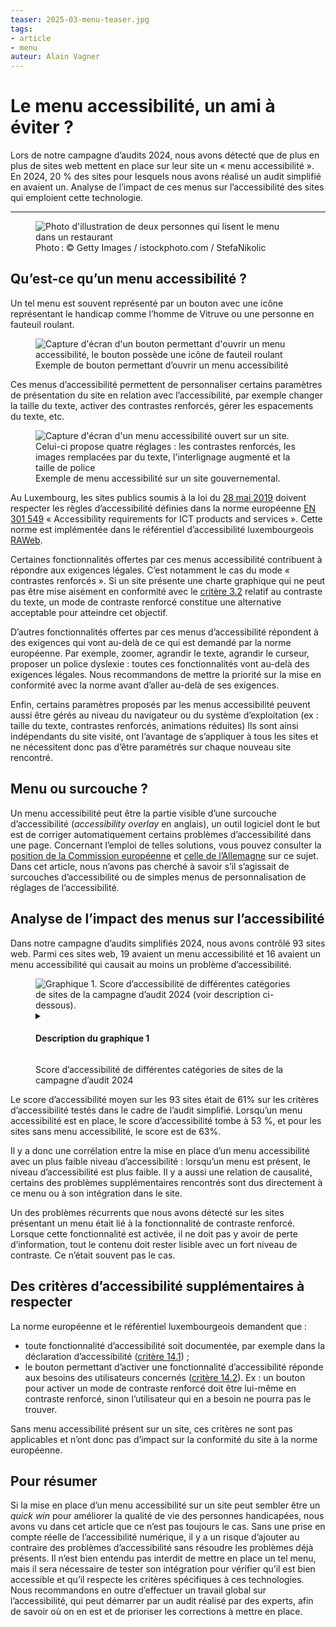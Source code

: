 ```yaml
---
teaser: 2025-03-menu-teaser.jpg
tags:
- article
- menu
auteur: Alain Vagner
---
```

<script src="../../../../content/fr/news/2025-03-18-menus.js"></script>
<hgroup>
 <h1>Le menu accessibilité, un ami à éviter ?</h1> 
 <p>Lors de notre campagne d’audits 2024, nous avons détecté que de plus en plus de sites web mettent en place sur leur site un « menu accessibilité ». En 2024, 20 % des sites pour lesquels nous avons réalisé un audit simplifié en avaient un. Analyse de l’impact de ces menus sur l’accessibilité des sites qui emploient cette technologie.</p>
</hgroup>
<hr>

<figure role="group" aria-label="Photo&#8239;: © Getty Images / istockphoto.com / StefaNikolic" class="pic"> <img src="../../../../content/fr/news/img/2025-03-menu.jpg" alt="Photo d'illustration de deux personnes qui lisent le menu dans un restaurant"> <figcaption>Photo&#8239;: © Getty Images / istockphoto.com / StefaNikolic</figcaption>
</figure>

## Qu’est-ce qu’un menu accessibilité ?

Un tel menu est souvent représenté par un bouton avec une icône représentant le handicap comme l’homme de Vitruve ou une personne en fauteuil roulant.


<figure role="group" aria-label="Exemple de bouton permettant d’ouvrir un menu accessibilité" class="pic"> <img src="../../../../content/fr/news/img/2025-03-bouton-menu.png" alt="Capture d'écran d'un bouton permettant d'ouvrir un menu accessibilité, le bouton possède une icône de fauteil roulant" style="width: initial; margin-left: auto; margin-right:auto; display:block"> <figcaption>Exemple de bouton permettant d’ouvrir un menu accessibilité</figcaption>
</figure>

Ces menus d’accessibilité permettent de personnaliser certains paramètres de présentation du site en relation avec l’accessibilité, par exemple changer la taille du texte, activer des contrastes renforcés, gérer les espacements du texte, etc.

<figure role="group" aria-label="Exemple de menu accessibilité sur un site gouvernemental." class="pic"> <img src="../../../../content/fr/news/img/2025-03-menu-ouvert.png" alt="Capture d'écran d'un menu accessibilité ouvert sur un site. Celui-ci propose quatre réglages : les contrastes renforcés, les images remplacées par du texte, l'interlignage augmenté et la taille de police"> <figcaption>Exemple de menu accessibilité sur un site gouvernemental.</figcaption>
</figure>


Au Luxembourg, les sites publics soumis à la loi du [28 mai 2019](https://legilux.public.lu/eli/etat/leg/loi/2019/05/28/a373/jo) doivent respecter les règles d’accessibilité définies dans la norme européenne [EN 301 549](https://www.etsi.org/deliver/etsi_en/301500_301599/301549/03.02.01_60/en_301549v030201p.pdf) « Accessibility requirements for ICT products and services ». Cette norme est implémentée dans le référentiel d’accessibilité luxembourgeois [RAWeb](https://accessibilite.public.lu/fr/raweb1/).

Certaines fonctionnalités offertes par ces menus accessibilité contribuent à répondre aux exigences légales. C’est notamment le cas du mode « contrastes renforcés ». Si un site présente une charte graphique qui ne peut pas être mise aisément en conformité avec le [critère 3.2](https://accessibilite.public.lu/fr/raweb1/criteres.html#crit-3-2) relatif au contraste du texte, un mode de contraste renforcé constitue une alternative acceptable pour atteindre cet objectif.

D’autres fonctionnalités offertes par ces menus d’accessibilité répondent à des exigences qui vont au-delà de ce qui est demandé par la norme européenne. Par exemple, zoomer, agrandir le texte, agrandir le curseur, proposer un police dyslexie : toutes ces fonctionnalités vont au-delà des exigences légales. Nous recommandons de mettre la priorité sur la mise en conformité avec la norme avant d’aller au-delà de ses exigences.

Enfin, certains paramètres proposés par les menus accessibilité peuvent aussi être gérés au niveau du navigateur ou du système d’exploitation (ex : taille du texte, contrastes renforcés, animations réduites) Ils sont ainsi indépendants du site visité, ont l’avantage de s’appliquer à tous les sites et ne nécessitent donc pas d’être paramétrés sur chaque nouveau site rencontré.


<aside class="contextbox">
<h2>Menu ou surcouche ?</h2>
<p>Un menu accessibilité peut être la partie visible d’une surcouche d’accessibilité (<em lang="en">accessibility overlay</em> en anglais), un outil logiciel dont le but est de corriger automatiquement certains problèmes d’accessibilité dans une page. Concernant l’emploi de telles solutions, vous pouvez consulter la <a href="https://digital-strategy.ec.europa.eu/en/policies/web-accessibility#:~:text=Accessibility%20overlays">position de la Commission européenne</a> et <a href="https://www.bfit-bund.de/DE/Publikation/einschaetzung-overlaytools.html">celle de l’Allemagne</a> sur ce sujet. Dans cet article, nous n’avons pas cherché à savoir s’il s’agissait de surcouches d’accessibilité ou de simples menus de personnalisation de réglages de l’accessibilité.</p>
</aside>


## Analyse de l’impact des menus sur l’accessibilité

Dans notre campagne d’audits simplifiés 2024, nous avons contrôlé 93 sites web. Parmi ces sites web, 19 avaient un menu accessibilité et 16 avaient un menu accessibilité qui causait au moins un problème d’accessibilité.

<figure class="chart">
    <div id="menu_compliance">
        <img src="../../../../content/fr/news/img/2025-03-menu.jpg" alt="Graphique 1. Score d’accessibilité de différentes catégories de sites de la campagne d’audit 2024 (voir description ci-dessous).">
    </div>
    <details>
        <summary><h4>Description du graphique 1</h4></summary>
        <div>
            <div class="highcharts-data-table"></div>
        </div>
        <p>Ce diagramme en colonnes présente les scores d'accessibilité moyens pour l'ensemble des sites (global, 61%), les sites avec un menu accessibilité (53%) et les sites sans menu accessibilité (63%), sur les 93 sites publics cibles d'audits simplifiés en 2024.</p>
    </details>
    <p class="chart-legend">Score d’accessibilité de différentes catégories de sites de la campagne d’audit 2024</p>
</figure>

Le score d’accessibilité moyen sur les 93 sites était de 61% sur les critères d’accessibilité testés dans le cadre de l’audit simplifié. Lorsqu’un menu accessibilité est en place, le score d’accessibilité tombe à 53 %, et pour les sites sans menu accessibilité, le score est de 63%.

Il y a donc une corrélation entre la mise en place d’un menu accessibilité avec un plus faible niveau d’accessibilité : lorsqu’un menu est présent, le niveau d’accessibilité est plus faible. Il y a aussi une relation de causalité, certains des problèmes supplémentaires rencontrés sont dus directement à ce menu ou à son intégration dans le site.

Un des problèmes récurrents que nous avons détecté sur les sites présentant un menu était lié à la fonctionnalité de contraste renforcé. Lorsque cette fonctionnalité est activée, il ne doit pas y avoir de perte d’information, tout le contenu doit rester lisible avec un fort niveau de contraste. Ce n’était souvent pas le cas.

## Des critères d’accessibilité supplémentaires à respecter

La norme européenne et le référentiel luxembourgeois demandent que :

- toute fonctionnalité d’accessibilité soit documentée, par exemple dans la déclaration d’accessibilité ([critère 14.1](https://accessibilite.public.lu/fr/raweb1/criteres.html#crit-14-1)) ;
- le bouton permettant d’activer une fonctionnalité d’accessibilité réponde aux besoins des utilisateurs concernés ([critère 14.2](https://accessibilite.public.lu/fr/raweb1/criteres.html#crit-14-2)). Ex : un bouton pour activer un mode de contraste renforcé doit être lui-même en contraste renforcé, sinon l’utilisateur qui en a besoin ne pourra pas le trouver.

Sans menu accessibilité présent sur un site, ces critères ne sont pas applicables et n’ont donc pas d’impact sur la conformité du site à la norme européenne.

## Pour résumer

Si la mise en place d’un menu accessibilité sur un site peut sembler être un _quick win_ pour améliorer la qualité de vie des personnes handicapées, nous avons vu dans cet article que ce n’est pas toujours le cas. Sans une prise en compte réelle de l’accessibilité numérique, il y a un risque d’ajouter au contraire des problèmes d’accessibilité sans résoudre les problèmes déjà présents. Il n’est bien entendu pas interdit de mettre en place un tel menu, mais il sera nécessaire de tester son intégration pour vérifier qu’il est bien accessible et qu’il respecte les critères spécifiques à ces technologies. Nous recommandons en outre d’effectuer un travail global sur l’accessibilité, qui peut démarrer par un audit réalisé par des experts, afin de savoir où on en est et de prioriser les corrections à mettre en place.